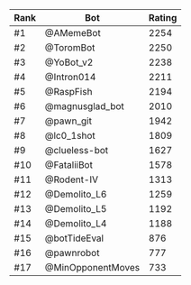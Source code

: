 Rank|Bot|Rating
---|---|---
#1|@AMemeBot|2254
#2|@ToromBot|2250
#3|@YoBot_v2|2238
#4|@Intron014|2211
#5|@RaspFish|2194
#6|@magnusglad_bot|2010
#7|@pawn_git|1942
#8|@lc0_1shot|1809
#9|@clueless-bot|1627
#10|@FataliiBot|1578
#11|@Rodent-IV|1313
#12|@Demolito_L6|1259
#13|@Demolito_L5|1192
#14|@Demolito_L4|1188
#15|@botTideEval|876
#16|@pawnrobot|777
#17|@MinOpponentMoves|733
